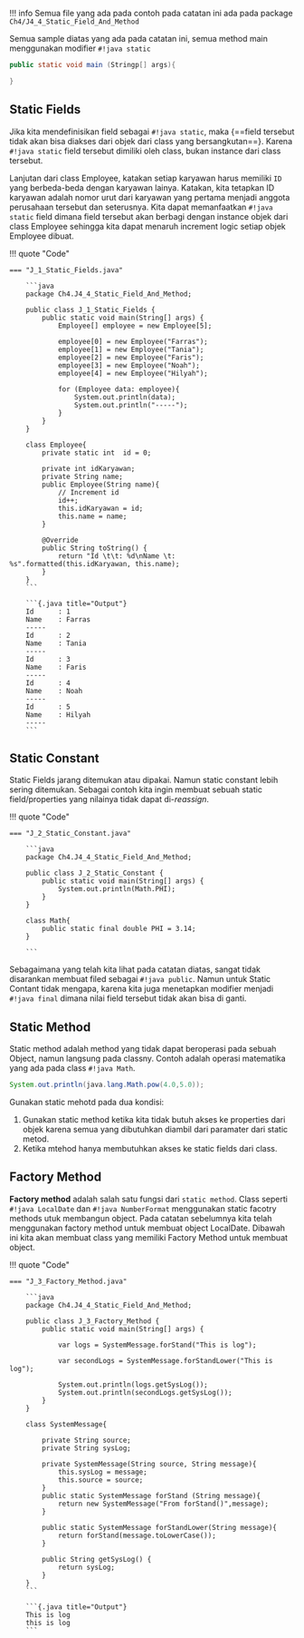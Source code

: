 !!! info
    Semua file yang ada pada contoh pada catatan ini ada pada package `Ch4/J4_4_Static_Field_And_Method`

Semua sample diatas yang ada pada catatan ini, semua method main menggunakan modifier `#!java static`

```java
public static void main (Stringp[] args){

}
```

## Static Fields
Jika kita mendefinisikan field sebagai `#!java static`, maka {==field tersebut tidak akan bisa diakses dari objek dari class yang bersangkutan==}. Karena `#!java static` field tersebut dimiliki oleh class, bukan instance dari class tersebut.

Lanjutan dari class Employee, katakan setiap karyawan harus memiliki `ID` yang berbeda-beda dengan karyawan lainya. Katakan, kita tetapkan ID karyawan adalah nomor urut dari karyawan yang pertama menjadi anggota perusahaan tersebut dan seterusnya. Kita dapat memanfaatkan `#!java static` field dimana field tersebut akan berbagi dengan instance objek dari class Employee sehingga kita dapat menaruh increment logic setiap objek Employee dibuat.

!!! quote "Code"

    === "J_1_Static_Fields.java"

        ```java
        package Ch4.J4_4_Static_Field_And_Method;

        public class J_1_Static_Fields {
            public static void main(String[] args) {
                Employee[] employee = new Employee[5];

                employee[0] = new Employee("Farras");
                employee[1] = new Employee("Tania");
                employee[2] = new Employee("Faris");
                employee[3] = new Employee("Noah");
                employee[4] = new Employee("Hilyah");

                for (Employee data: employee){
                    System.out.println(data);
                    System.out.println("-----");
                }
            }
        }

        class Employee{
            private static int  id = 0;

            private int idKaryawan;
            private String name;
            public Employee(String name){
                // Increment id
                id++;
                this.idKaryawan = id;
                this.name = name;
            }

            @Override
            public String toString() {
                return "Id \t\t: %d\nName \t: %s".formatted(this.idKaryawan, this.name);
            }
        }
        ```

        ```{.java title="Output"}
        Id 		: 1
        Name 	: Farras
        -----
        Id 		: 2
        Name 	: Tania
        -----
        Id 		: 3
        Name 	: Faris
        -----
        Id 		: 4
        Name 	: Noah
        -----
        Id 		: 5
        Name 	: Hilyah
        -----
        ```

## Static Constant
Static Fields jarang ditemukan atau dipakai. Namun static constant lebih sering ditemukan. Sebagai contoh kita ingin membuat sebuah static field/properties yang nilainya tidak dapat di-_reassign_.

!!! quote "Code"

    === "J_2_Static_Constant.java"

        ```java
        package Ch4.J4_4_Static_Field_And_Method;

        public class J_2_Static_Constant {
            public static void main(String[] args) {
                System.out.println(Math.PHI);
            }
        }

        class Math{
            public static final double PHI = 3.14;
        }

        ```

Sebagaimana yang telah kita lihat pada catatan diatas, sangat tidak disarankan membuat filed sebagai `#!java public`. Namun untuk Static Contant tidak mengapa, karena kita juga menetapkan modifier menjadi `#!java final` dimana nilai field tersebut tidak akan bisa di ganti.


## Static Method
Static method adalah method yang tidak dapat beroperasi pada sebuah Object, namun langsung pada classny. Contoh adalah operasi matematika yang ada pada class `#!java Math`.

```java
System.out.println(java.lang.Math.pow(4.0,5.0));
```
Gunakan static mehotd pada dua kondisi:

1.  Gunakan static method ketika kita tidak butuh akses ke properties dari objek karena semua yang dibutuhkan diambil dari paramater dari static metod.
2.  Ketika mtehod hanya membutuhkan akses ke static fields dari class.

## Factory Method
**Factory method** adalah salah satu fungsi dari `static method`. Class seperti `#!java LocalDate` dan `#!java NumberFormat` menggunakan static facotry methods utuk membangun object. Pada catatan sebelumnya kita telah menggunakan factory method untuk membuat object LocalDate. Dibawah ini kita akan membuat class yang memiliki Factory Method untuk membuat object.


!!! quote "Code"

    === "J_3_Factory_Method.java"

        ```java
        package Ch4.J4_4_Static_Field_And_Method;

        public class J_3_Factory_Method {
            public static void main(String[] args) {

                var logs = SystemMessage.forStand("This is log");

                var secondLogs = SystemMessage.forStandLower("This is log");

                System.out.println(logs.getSysLog());
                System.out.println(secondLogs.getSysLog());
            }
        }

        class SystemMessage{

            private String source;
            private String sysLog;

            private SystemMessage(String source, String message){
                this.sysLog = message;
                this.source = source;
            }
            public static SystemMessage forStand (String message){
                return new SystemMessage("From forStand()",message);
            }

            public static SystemMessage forStandLower(String message){
                return forStand(message.toLowerCase());
            }

            public String getSysLog() {
                return sysLog;
            }
        }
        ```

        ```{.java title="Output"}
        This is log
        this is log
        ```